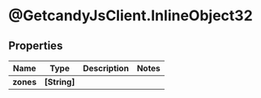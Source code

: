 # @GetcandyJsClient.InlineObject32

## Properties

Name | Type | Description | Notes
------------ | ------------- | ------------- | -------------
**zones** | **[String]** |  | 



